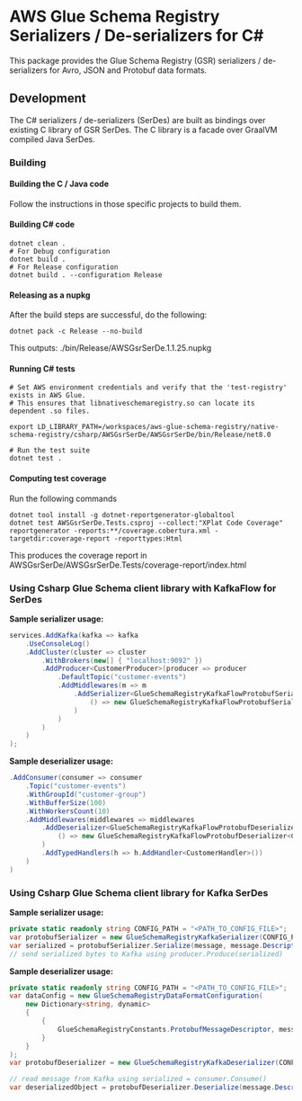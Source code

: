 # AWS Glue Schema Registry Serializers / De-serializers for C#

This package provides the Glue Schema Registry (GSR) serializers / de-serializers for Avro, JSON and Protobuf data formats.


## Development
The C# serializers / de-serializers (SerDes) are built as bindings over existing C library of GSR SerDes. The C library is a facade over GraalVM compiled Java SerDes.

### Building
#### Building the C / Java code
Follow the instructions in those specific projects to build them.

#### Building C# code 

```
dotnet clean .
# For Debug configuration
dotnet build .
# For Release configuration
dotnet build . --configuration Release
```

#### Releasing as a nupkg 
After the build steps are successful, do the following:

```
dotnet pack -c Release --no-build
```

This outputs: ./bin/Release/AWSGsrSerDe.1.1.25.nupkg

#### Running C# tests

```
# Set AWS environment credentials and verify that the 'test-registry' exists in AWS Glue.
# This ensures that libnativeschemaregistry.so can locate its dependent .so files.

export LD_LIBRARY_PATH=/workspaces/aws-glue-schema-registry/native-schema-registry/csharp/AWSGsrSerDe/AWSGsrSerDe/bin/Release/net8.0

# Run the test suite
dotnet test .
```

#### Computing test coverage
Run the following commands 

```
dotnet tool install -g dotnet-reportgenerator-globaltool
dotnet test AWSGsrSerDe.Tests.csproj --collect:"XPlat Code Coverage"
reportgenerator -reports:**/coverage.cobertura.xml -targetdir:coverage-report -reporttypes:Html
```

This produces the coverage report in AWSGsrSerDe/AWSGsrSerDe.Tests/coverage-report/index.html

### Using Csharp Glue Schema client library with KafkaFlow for SerDes
__Sample serializer usage:__

```csharp
services.AddKafka(kafka => kafka
    .UseConsoleLog()
    .AddCluster(cluster => cluster
        .WithBrokers(new[] { "localhost:9092" })
        .AddProducer<CustomerProducer>(producer => producer
            .DefaultTopic("customer-events")
            .AddMiddlewares(m => m
                .AddSerializer<GlueSchemaRegistryKafkaFlowProtobufSerializer<Customer>>(
                    () => new GlueSchemaRegistryKafkaFlowProtobufSerializer<Customer>("config/gsr-config.properties")
                )
            )
        )
    )
);
```

__Sample deserializer usage:__

```csharp
.AddConsumer(consumer => consumer
    .Topic("customer-events")
    .WithGroupId("customer-group")
    .WithBufferSize(100)
    .WithWorkersCount(10)
    .AddMiddlewares(middlewares => middlewares
        .AddDeserializer<GlueSchemaRegistryKafkaFlowProtobufDeserializer<Customer>>(
            () => new GlueSchemaRegistryKafkaFlowProtobufDeserializer<Customer>("config/gsr-config.properties")
        )
        .AddTypedHandlers(h => h.AddHandler<CustomerHandler>())
    )
)
```

### Using Csharp Glue Schema client library for Kafka SerDes
__Sample serializer usage:__

```csharp
private static readonly string CONFIG_PATH = "<PATH_TO_CONFIG_FILE>";
var protobufSerializer = new GlueSchemaRegistryKafkaSerializer(CONFIG_PATH);
var serialized = protobufSerializer.Serialize(message, message.Descriptor.FullName, "PROTOBUF");
// send serialized bytes to Kafka using producer.Produce(serialized)
```

__Sample deserializer usage:__

```csharp
private static readonly string CONFIG_PATH = "<PATH_TO_CONFIG_FILE>";
var dataConfig = new GlueSchemaRegistryDataFormatConfiguration(
    new Dictionary<string, dynamic>
    {
        { 
            GlueSchemaRegistryConstants.ProtobufMessageDescriptor, message.Descriptor 
        }
    }
);
var protobufDeserializer = new GlueSchemaRegistryKafkaDeserializer(CONFIG_PATH, dataConfig);

// read message from Kafka using serialized = consumer.Consume()
var deserializedObject = protobufDeserializer.Deserialize(message.Descriptor.FullName, serialized);
```